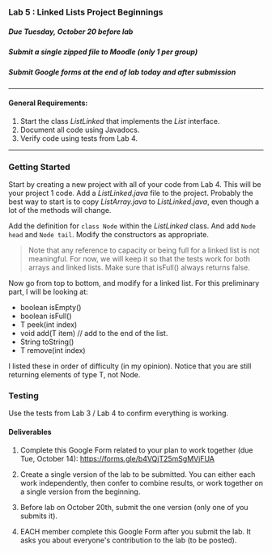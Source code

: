### Lab 5 : Linked Lists Project Beginnings
##### Due Tuesday, October 20 before lab
##### Submit a single zipped file to Moodle (only 1 per group)
##### Submit Google forms at the end of lab today and after submission

<hr>

#### General Requirements:

1. Start the class _ListLinked_ that implements the _List_ interface.
2. Document all code using Javadocs.
13. Verify code using tests from Lab 4.

<hr>

### Getting Started

Start by creating a new project with all of your code from Lab 4. This will be your project 1 code. Add a _ListLinked.java_ file to the project. Probably the best way to start is to copy _ListArray.java_ to _ListLinked.java_, even though a lot of the methods will change.

Add the definition for `class Node` within the _ListLinked_ class. And add `Node head` and `Node tail`. Modify the constructors as appropriate.

> Note that any reference to capacity or being full for a linked list is not meaningful. For now, we will keep it so that the tests work for both arrays and linked lists. Make sure that isFull() always returns false.

Now go from top to bottom, and modify for a linked list. For this preliminary part, I will be looking at:

- boolean isEmpty()
- boolean isFull()
- T peek(int index)
- void add(T item) // add to the end of the list.
- String toString()
- T remove(int index)

I listed these in order of difficulty (in my opinion). Notice that you are still returning elements of type T, not Node.

### Testing

Use the tests from Lab 3 / Lab 4 to confirm everything is working.

#### Deliverables

1. Complete this Google Form related to your plan to work together (due Tue, October 14): <a href = "https://forms.gle/b4VQjT25mSgMVjFUA" target="_blank">https://forms.gle/b4VQjT25mSgMVjFUA </a>

2. Create a single version of the lab to be submitted. You can either each work independently, then confer to combine results, or work together on a single version from the beginning.

3. Before lab on October 20th, submit the one version (only one of you submits it).

4. EACH member complete this Google Form after you submit the lab. It asks you about everyone's contribution to the lab (to be posted).
